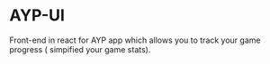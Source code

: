 # AYP-UI
Front-end in react for AYP app which  allows you to track your game progress ( simpified your game stats). 

